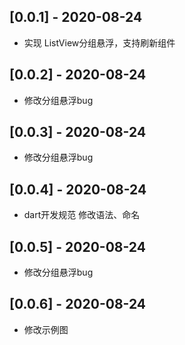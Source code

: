 ## [0.0.1] -  2020-08-24
* 实现 ListView分组悬浮，支持刷新组件

## [0.0.2] -  2020-08-24
* 修改分组悬浮bug

## [0.0.3] -  2020-08-24
* 修改分组悬浮bug


## [0.0.4] -  2020-08-24
* dart开发规范 修改语法、命名

## [0.0.5] -  2020-08-24
* 修改分组悬浮bug

## [0.0.6] -  2020-08-24
* 修改示例图